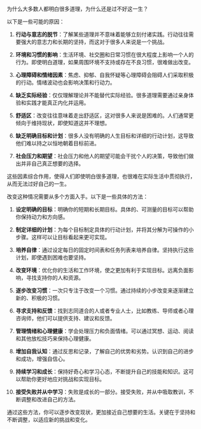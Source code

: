为什么大多数人都明白很多道理，为什么还是过不好这一生？

以下是一些可能的原因：

1. **行动与意志的脱节**：了解某些道理并不意味着能够立刻付诸实践。行动往往需要强大的意志力和长期的坚持，而这对于很多人来说是一个挑战。

2. **环境和习惯的影响**：生活环境、社交圈和日常习惯在很大程度上影响一个人的行为。即使明白道理，如果周围环境不支持或存在不良习惯，很难做出改变。

3. **心理障碍和情绪因素**：焦虑、抑郁、自我怀疑等心理障碍会阻碍人们采取积极的行动。情绪波动也会影响决策和行动力。

4. **缺乏实际经验**：仅仅理解理论并不能替代实际经验。很多道理需要通过亲身体验和实践才能真正内化并运用。

5. **舒适区**：改变往往意味着走出舒适区，这对很多人来说是困难的。人们通常更倾向于维持现状，即使知道这并不理想。

6. **缺乏明确目标和计划**：很多人没有明确的人生目标和详细的行动计划，这导致他们难以持之以恒地朝着目标前进。

7. **社会压力和期望**：社会压力和他人的期望可能会干扰个人的决策，导致他们做出并非自己真正想要的选择。

这些因素综合作用，使得人们即使明白很多道理，也很难在实际生活中贯彻执行，从而无法过好自己的一生。



改变这种情况需要从多个方面入手。以下是一些具体的方法：

1. **设定明确的目标**：明确你的短期和长期目标。具体的、可测量的目标可以帮助你保持动力和方向感。

2. **制定详细的计划**：为每个目标制定具体的行动计划，并将其分解为可操作的小步骤。这样可以让目标看起来更可实现。

3. **培养自律**：通过设定每日的固定时间表和任务列表来培养自律。坚持执行这些计划，即使遇到困难也要坚持。

4. **改变环境**：优化你的生活和工作环境，使之更加有利于实现目标。远离负面影响，寻找支持你的人和资源。

5. **逐步改变习惯**：一次只专注于改变一个习惯。通过持续的小步改变来逐渐建立新的、积极的习惯。

6. **寻求支持和反馈**：找到志同道合的人或者专业人士，比如教练、导师或者心理咨询师，他们可以提供支持、建议和反馈。

7. **管理情绪和心理健康**：学会处理压力和负面情绪。可以通过冥想、运动、阅读和其他放松技巧来保持心理健康。

8. **增加自我认知**：通过反思和记录，了解自己的优势和劣势。认识到自己的进步和成功，增强自信心。

9. **持续学习和成长**：保持好奇心和学习心态，不断提升自己的技能和知识。这可以帮助你更好地应对挑战和实现目标。

10. **接受失败并从中学习**：失败是成长的一部分。接受失败，并从中吸取教训，不断调整和改进自己的方法。

通过这些方法，你可以逐步改变现状，更加接近自己想要的生活。关键在于坚持和不断调整，以适应新的挑战和变化。